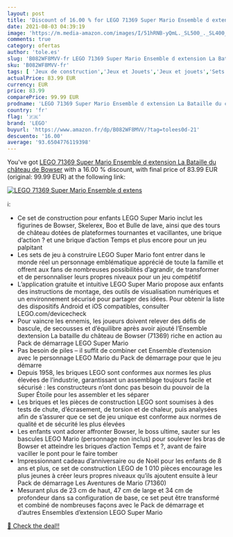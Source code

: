 ```yaml
---
layout: post
title: 'Discount of 16.00 % for LEGO 71369 Super Mario Ensemble d extens'
date: 2021-08-03 04:39:19
image: 'https://m.media-amazon.com/images/I/51hRNB-yQmL._SL500_._SL400_.jpg'
comments: true
category: ofertas
author: 'tole.es'
slug: 'B082WF8MVV-fr LEGO 71369 Super Mario Ensemble d extension La Bataille du...'
sku: 'B082WF8MVV-fr'
tags: [ 'Jeux de construction','Jeux et Jouets','Jeux et jouets','Sets de jeux de construction','lego', ]
actualPrice: 83.99 EUR
currency: EUR
price: 83.99
comparePrice: 99.99 EUR
prodname: 'LEGO 71369 Super Mario Ensemble d extension La Bataille du château de Bowser'
country: 'fr'
flag: '🇫🇷'
brand: 'LEGO'
buyurl: 'https://www.amazon.fr/dp/B082WF8MVV/?tag=tolees0d-21'
descuento: '16.00'
average: '93.6504776119398'
---
```


You've got [LEGO 71369 Super Mario Ensemble d extension La Bataille du château de Bowser](https://www.amazon.fr/dp/B082WF8MVV/?tag=tolees0d-21) with a  16.00 % discount, with final price of 83.99 EUR (original: 99.99 EUR) at the following link:

[![LEGO 71369 Super Mario Ensemble d extens](https://m.media-amazon.com/images/I/51hRNB-yQmL._SL500_._SL400_.jpg)](https://www.amazon.fr/dp/B082WF8MVV/?tag=tolees0d-21)

ℹ️:

- Ce set de construction pour enfants LEGO Super Mario inclut les figurines de Bowser, Skelerex, Boo et Bulle de lave, ainsi que des tours de château dotées de plateformes tournantes et vacillantes, une brique d’action ? et une brique d’action Temps et plus encore pour un jeu palpitant
- Les sets de jeu à construire LEGO Super Mario font entrer dans le monde réel un personnage emblématique apprécié de toute la famille et offrent aux fans de nombreuses possibilités d’agrandir, de transformer et de personnaliser leurs propres niveaux pour un jeu compétitif
- L’application gratuite et intuitive LEGO Super Mario propose aux enfants des instructions de montage, des outils de visualisation numériques et un environnement sécurisé pour partager des idées. Pour obtenir la liste des dispositifs Android et iOS compatibles, consulter LEGO.com/devicecheck
- Pour vaincre les ennemis, les joueurs doivent relever des défis de bascule, de secousses et d’équilibre après avoir ajouté l’Ensemble dextension La bataille du château de Bowser (71369) riche en action au Pack de démarrage LEGO Super Mario
- Pas besoin de piles – il suffit de combiner cet Ensemble d’extension avec le personnage LEGO Mario du Pack de démarrage pour que le jeu démarre
- Depuis 1958, les briques LEGO sont conformes aux normes les plus élevées de l’industrie, garantissant un assemblage toujours facile et sécurisé : les constructeurs n’ont donc pas besoin du pouvoir de la Super Étoile pour les assembler et les séparer
- Les briques et les pièces de construction LEGO sont soumises à des tests de chute, d’écrasement, de torsion et de chaleur, puis analysées afin de s’assurer que ce set de jeu unique est conforme aux normes de qualité et de sécurité les plus élevées
- Les enfants vont adorer affronter Bowser, le boss ultime, sauter sur les bascules LEGO Mario (personnage non inclus) pour soulever les bras de Bowser et atteindre les briques d’action Temps et ?, avant de faire vaciller le pont pour le faire tomber
- Impressionnant cadeau d’anniversaire ou de Noël pour les enfants de 8 ans et plus, ce set de construction LEGO de 1 010 pièces encourage les plus jeunes à créer leurs propres niveaux qu’ils ajoutent ensuite à leur Pack de démarrage Les Aventures de Mario (71360)
- Mesurant plus de 23 cm de haut, 47 cm de large et 34 cm de profondeur dans sa configuration de base, ce set peut être transformé et combiné de nombreuses façons avec le Pack de démarrage et d’autres Ensembles d’extension LEGO Super Mario

[🛒 Check the deal!!](https://www.amazon.fr/dp/B082WF8MVV/?tag=tolees0d-21)

